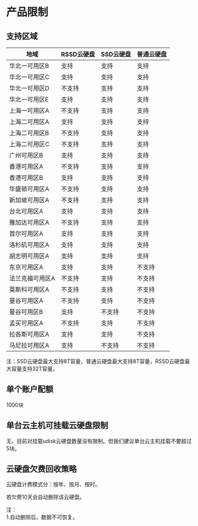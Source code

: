 

# 产品限制

## 支持区域

| 地域      | RSSD云硬盘 | SSD云硬盘 | 普通云硬盘 |
| ------- | ------- | ------ | ----- |
| 华北一可用区B | 支持     | 支持     | 支持    |
| 华北一可用区C | 支持     | 支持    | 支持    |
| 华北一可用区D | 不支持     | 支持     | 支持    |
| 华北一可用区E | 支持      | 支持     | 支持    |
| 上海一可用区A | 不支持     | 支持    | 支持    |
| 上海二可用区A | 支持     | 支持    | 支持    |
| 上海二可用区B | 不支持     | 支持     | 支持    |
| 上海二可用区C | 不支持     | 支持     | 支持    |
| 广州可用区B  | 支持     | 支持     | 支持    |
| 香港可用区A  | 不支持     | 支持    | 支持    |
| 香港可用区B  | 支持     | 支持     | 支持    |
| 华盛顿可用区A | 不支持     | 支持     | 支持    |
| 新加坡可用区A | 不支持     | 支持     | 支持    |
| 台北可用区A  | 支持     | 支持     | 支持    |
| 雅加达可用区A | 不支持     | 支持     | 支持    |
| 首尔可用区A  | 支持     | 支持     | 支持    |
| 洛杉矶可用区A | 支持     | 支持     | 支持    |
| 胡志明可用区A | 支持     | 支持     | 支持    |
| 东京可用区A  | 支持     | 支持     | 不支持   |
| 法兰克福可用区A  | 不支持     | 支持     | 不支持   |
| 莫斯科可用区A  | 不支持     | 支持     | 不支持   |
| 曼谷可用区A  | 不支持     | 支持     | 不支持   |
| 曼谷可用区B  | 支持     | 不支持     | 不支持   |
| 孟买可用区A  | 不支持     | 支持     | 不支持   |
| 拉各斯可用区A  | 支持     | 支持     | 不支持   |
| 马尼拉可用区A  | 支持     | 不支持     | 不支持   |

注：SSD云硬盘最大支持8T容量，普通云硬盘最大支持8T容量，RSSD云硬盘最大容量支持32T容量。

## 单个账户配额

1000块

## 单台云主机可挂载云硬盘限制

无，目前对挂载udisk云硬盘数量没有限制。但我们建议单台云主机挂载不要超过5块。

## 云硬盘欠费回收策略

云硬盘计费模式分：按年、按月、按时。

若欠费10天会自动删除该云硬盘。

注：  
1.自动删除后，数据不可恢复。  
